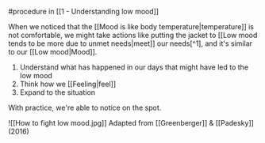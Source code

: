 #procedure  in [[1 - Understanding low mood]]

When we noticed that the [[Mood is like body temperature|temperature]] is not comfortable, we might take actions like putting the jacket to [[Low mood tends to be more due to unmet needs|meet]] our needs[^1], and it's similar to our [[Low mood|Mood]].

1. Understand what has happened in our days that might have led to the low mood
2. Think how we [[Feeling|feel]]
3. Expand to the situation

With practice, we're able to notice on the spot.

![[How to fight low mood.jpg]]
Adapted from [[Greenberger]] & [[Padesky]] (2016)
